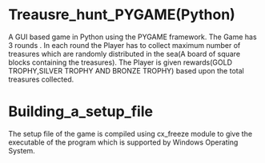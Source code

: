 # Treausre_hunt_PYGAME(Python)
A GUI based game in Python using the PYGAME framework.
The Game has 3 rounds . In each round the Player has to collect maximum number of treasures which are randomly distributed in the sea(A board of square blocks containing the treasures).
The Player is given rewards(GOLD TROPHY,SILVER TROPHY AND BRONZE TROPHY) based upon the total treasures collected.
# Building_a_setup_file
The setup file of the game is compiled using cx_freeze module to give the executable of the program which is supported by Windows Operating System.
